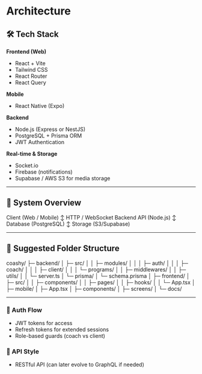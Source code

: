 # Architecture

## 🛠 Tech Stack

**Frontend (Web)**  
- React + Vite  
- Tailwind CSS  
- React Router  
- React Query

**Mobile**  
- React Native (Expo)

**Backend**  
- Node.js (Express or NestJS)  
- PostgreSQL + Prisma ORM  
- JWT Authentication

**Real-time & Storage**  
- Socket.io  
- Firebase (notifications)  
- Supabase / AWS S3 for media storage

---

## 🧠 System Overview

Client (Web / Mobile)
   ↕ HTTP / WebSocket
Backend API (Node.js)
   ↕
Database (PostgreSQL)
   ↕
Storage (S3/Supabase)

---

## 📁 Suggested Folder Structure

coashy/
├─ backend/
│  ├─ src/
│  │  ├─ modules/
│  │  │  ├─ auth/
│  │  │  ├─ coach/
│  │  │  ├─ client/
│  │  │  └─ programs/
│  │  ├─ middlewares/
│  │  ├─ utils/
│  │  └─ server.ts
│  └─ prisma/
│     └─ schema.prisma
│
├─ frontend/
│  ├─ src/
│  │  ├─ components/
│  │  ├─ pages/
│  │  ├─ hooks/
│  │  └─ App.tsx
│
├─ mobile/
│  ├─ App.tsx
│  ├─ components/
│  ├─ screens/
│
└─ docs/

---

### 🔐 Auth Flow
- JWT tokens for access  
- Refresh tokens for extended sessions  
- Role-based guards (coach vs client)

### 🧩 API Style
- RESTful API (can later evolve to GraphQL if needed)
